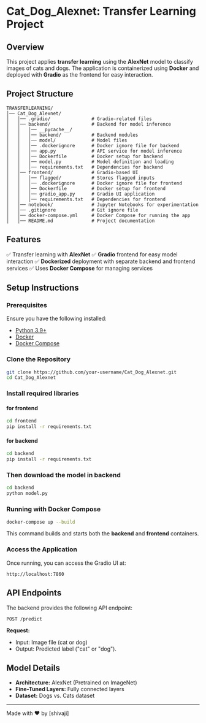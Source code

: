 # Cat_Dog_Alexnet: Transfer Learning Project

## Overview
This project applies **transfer learning** using the **AlexNet** model to classify images of cats and dogs. The application is containerized using **Docker** and deployed with **Gradio** as the frontend for easy interaction.

## Project Structure
```
TRANSFERLEARNING/
│── Cat_Dog_Alexnet/
│   │── .gradio/               # Gradio-related files
│   │── backend/               # Backend for model inference
│   │   │── __pycache__/
│   │   │── backend/           # Backend modules
│   │   │── model/             # Model files
│   │   │── .dockerignore      # Docker ignore file for backend
│   │   │── app.py             # API service for model inference
│   │   │── Dockerfile         # Docker setup for backend
│   │   │── model.py           # Model definition and loading
│   │   │── requirements.txt   # Dependencies for backend
│   │── frontend/              # Gradio-based UI
│   │   │── flagged/           # Stores flagged inputs
│   │   │── .dockerignore      # Docker ignore file for frontend
│   │   │── Dockerfile         # Docker setup for frontend
│   │   │── gradio_app.py      # Gradio UI application
│   │   │── requirements.txt   # Dependencies for frontend
│   │── notebook/              # Jupyter Notebooks for experimentation
│   │── .gitignore             # Git ignore file
│   │── docker-compose.yml     # Docker Compose for running the app
│   │── README.md              # Project documentation
```

## Features
✅ Transfer learning with **AlexNet**
✅ **Gradio** frontend for easy model interaction
✅ **Dockerized** deployment with separate backend and frontend services
✅ Uses **Docker Compose** for managing services

## Setup Instructions
### Prerequisites
Ensure you have the following installed:
- [Python 3.9+](https://www.python.org/downloads/)
- [Docker](https://www.docker.com/get-started)
- [Docker Compose](https://docs.docker.com/compose/install/)

### Clone the Repository
```sh
git clone https://github.com/your-username/Cat_Dog_Alexnet.git
cd Cat_Dog_Alexnet
```

### Install required libraries
#### for frontend
```sh
cd frontend
pip install -r requirements.txt
```
#### for backend
```sh
cd backend
pip install -r requirements.txt
```

### Then download the model in backend
```sh
cd backend
python model.py
```

### Running with Docker Compose
```sh
docker-compose up --build
```
This command builds and starts both the **backend** and **frontend** containers.

### Access the Application
Once running, you can access the Gradio UI at:
```
http://localhost:7860
```

## API Endpoints
The backend provides the following API endpoint:
```http
POST /predict
```
**Request:**
- Input: Image file (cat or dog)
- Output: Predicted label ("cat" or "dog").

## Model Details
- **Architecture:** AlexNet (Pretrained on ImageNet)
- **Fine-Tuned Layers:** Fully connected layers
- **Dataset:** Dogs vs. Cats dataset


---
Made with ❤️ by [shivaji]

